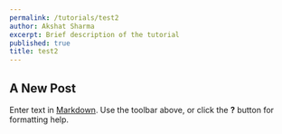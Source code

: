 ```yaml
---
permalink: /tutorials/test2
author: Akshat Sharma
excerpt: Brief description of the tutorial
published: true
title: test2
---
```

## A New Post

Enter text in [Markdown](http://daringfireball.net/projects/markdown/). Use the toolbar above, or click the **?** button for formatting help.
